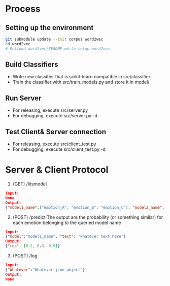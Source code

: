 # Process

## Setting up the environment
```bash
git submodule update --init corpus word2vec
cd word2vec
# Followd word2vec/README.md to setup word2vec
```
## Build Classifiers
- Write new classifier that is scikit-learn compatible in src/classifier.
- Train the classifier with src/train_models.py and store it in model/

## Run Server
- For releasing, execute src/server.py
- For debugging, execute src/server.py -d

## Test Client& Server connection
- For releasing, execute src/client_test.py
- For debugging, execute src/client_test.py -d

# Server & Client Protocol
1. (GET) /litsmodel

```json
Input:
None
Output:
{"model1_name":["emotion_A", "emotion_B", "emotion_C"], "model2_name":["emotion_D", "emotion_E"]}
```

2. (POST) /predict
The output are the probability (or something similar) for each emotion belonging to the queried model name
```json
Input:
{"model":"model1_name", "text": "whatever text here"}
Output:
{"res": [0.2, 0.3, 0.9]} 
```

3. (POST) /log
```json
Input:
{"Whatever":"Whatever json object"}
Output:
None
```

